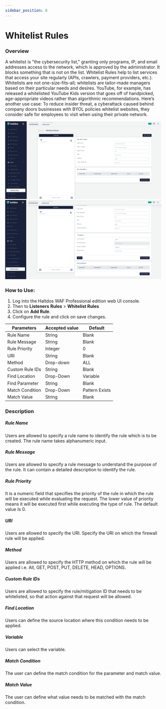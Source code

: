```yaml
---
sidebar_position: 8
---
```


# Whitelist Rules
### Overview
A whitelist is "the cybersecurity list," granting only programs, IP, and email addresses access to the network, which is approved by the administrator. It blocks something that is not on the list.
Whitelist Rules help to list services that access your site regularly (APIs, crawlers, payment providers, etc.). Whitelists are not one-size-fits-all; whitelists are tailor-made managers based on their particular needs and desires. YouTube, for example, has released a whitelisted YouTube Kids version that goes off of handpicked, age-appropriate videos rather than algorithmic recommendations.
Here’s another use case: To reduce insider threat, a cyberattack caused behind company doors businesses with BYOL policies whitelist websites, they consider safe for employees to visit when using their private network.
   
![whitelist_rules](/img/pro-waf/docs/v7/whitelist_rules1.png)
![whitelist_rules](/img/pro-waf/docs/v7/whitelist_rules2.png)

### How to Use:

1. Log into the Haltdos WAF Professional edition web UI console.
2. Then to **Listeners** **Rules** > **Whitelist Rules**
3. Click on **Add Rule**.
4. Configure the rule and click on save changes.
   

   
| Parameters      | Accepted value |  Default       |
|-----------------|----------------|----------------|
| Rule Name       | String         | Blank          |
| Rule Message    | String         | Blank          |
| Rule Priority   | Integer        | 0              |
| URI             | String         | Blank          |
| Method          | Drop-down      | ALL            |
| Custom Rule IDs | String         | Blank          |
| Find Location   | Drop-Down      | Variable       |
| Find Parameter  | String         | Blank          |
| Match Condition | Drop-Down      | Pattern Exists |
| Match Value     | String         | Blank          |

### Description

##### **Rule Name**
Users are allowed to specify a rule name to identify the rule which is to be created. The rule name takes alphanumeric input.

##### **Rule Message**
Users are allowed to specify a rule message to understand the purpose of the rule. It can contain a detailed description to identify the rule.

##### **Rule Priority**
It is a numeric field that specifies the priority of the rule in which the rule will be executed while evaluating the request. The lower value of priority means it will be executed first while executing the type of rule. The default value Is 0. 

##### **URI**
Users are allowed to specify the URI. Specify the URI on which the firewall rule will be applied.

##### **Method**
Users are allowed to specify the HTTP method on which the rule will be applied i.e. All, GET, POST, PUT, DELETE, HEAD, OPTIONS.

##### **Custom Rule IDs**
Users are allowed to specify the rule/mitigation ID that needs to be whitelisted, so that action against that request will be allowed.

##### **Find Location**
Users can define the source location where this condition needs to be applied.

##### **Variable**
Users can select the variable.

##### **Match Condition**
The user can define the match condition for the parameter and match value.

##### **Match Value**
The user can define what value needs to be matched with the match condition.
